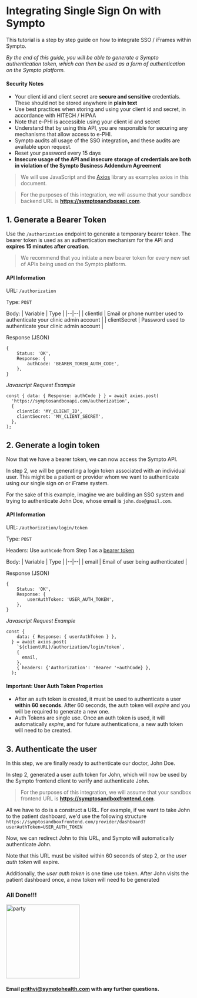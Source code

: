 

# Integrating Single Sign On with Sympto

This tutorial is a step by step guide on how to integrate SSO / iFrames within Sympto.

*By the end of this guide, you will be able to generate a Sympto authentication token, which can then be used as a form of authentication on the Sympto platform.*

#### Security Notes

 - Your client id and client secret are **secure and sensitive** credentials. These should not be stored anywhere in **plain text**
 - Use best practices when storing and using your client id and secret, in accordance with HITECH / HIPAA
 - Note that e-PHI is accessible using your client id and secret
 - Understand that by using this API, you are responsible for securing any mechanisms that allow access to e-PHI. 
 - Sympto audits all usage of the SSO integration, and these audits are available upon request. 
 - Reset your password every 15 days
 - **Insecure usage of the API  and insecure storage of credentials are both in violation of the Sympto Business Addendum Agreement** 

> We will use JavaScript and the [Axios](https://github.com/axios/axios) library as examples axios in this document. 

> For the purposes of this integration, we will assume that your sandbox backend URL is **https://symptosandboxapi.com**.

## **1. Generate a Bearer Token**

Use the `/authorization` endpoint to generate a temporary bearer token. The bearer token is used as an authentication mechanism for the API and **expires 15 minutes after creation**. 

> We recommend that you initiate a new bearer token for every new set of APIs being used on the Sympto platform.

#### API Information

URL: `/authorization`

Type: `POST`

Body: 
| Variable | Type  |
|--|--|
| clientId | Email or phone number used to authenticate your clinic admin account |
| clientSecret | Password used to authenticate your clinic admin account |

Response (JSON)

    {
	    Status: 'OK',
		Response: {
			authCode: 'BEARER_TOKEN_AUTH_CODE',
		},
	}


*Javascript Request Example*

    const { data: { Response: authCode } } = await axios.post(
      'https://symptosandboxapi.com/authorization', 
      {
        clientId: 'MY_CLIENT_ID',
        clientSecret: 'MY_CLIENT_SECRET',
      },
    );

 
## **2. Generate a login token**

 
Now that we have a bearer token, we can now access the Sympto API.

In step 2, we will be generating a login token associated with an individual user. This might be a patient or provider whom we want to authenticate using our single sign on or iFrame system.

For the sake of this example, imagine we are building an SSO system and trying to authenticate John Doe, whose email is `john.doe@gmail.com`.


#### API Information
URL: `/authorization/login/token`

Type: `POST`

Headers: Use `authCode` from Step 1 as a [bearer token](https://swagger.io/docs/specification/authentication/bearer-authentication/)

Body: 
| Variable | Type  |
|--|--|
| email | Email of user being authenticated |

Response (JSON)

    {
	    Status: 'OK',
		Response: {
			userAuthToken: 'USER_AUTH_TOKEN',
		},
	}


*Javascript Request Example*

    const { 
        data: { Response: { userAuthToken } },
      } = await axios.post(
        `${clientURL}/authorization/login/token`,
        {
          email,
        },
        { headers: {'Authorization': 'Bearer '+authCode} },
      );

####  Important: User Auth Token Properties
 - After an auth token is created, it must be used to authenticate a user **within 60 seconds**. After 60 seconds, the auth token will *expire* and you will be required to generate a new one. 
 - Auth Tokens are single use. Once an auth token is used, it will automatically *expire*, and for future authentications, a new auth token will need to be created. 


## **3. Authenticate the user**
In this step, we are finally ready to authenticate our doctor, John Doe. 

In step 2, generated a user auth token for John, which will now be used by the Sympto frontend client to verify and authenticate John.

> For the purposes of this integration, we will assume that your sandbox frontend URL is **https://symptosandboxfrontend.com**.

All we have to do is a construct a URL. For example, if we want to take John to the patient dashboard, we'd use the following structure
`https://symptosandboxfrontend.com/provider/dashboard?userAuthToken=USER_AUTH_TOKEN`

Now, we can redirect John to this URL, and Sympto will automatically authenticate John.

Note that this URL must be visited within 60 seconds of step 2, or the *user auth token* will expire. 

Additionally, the *user auth token* is one time use token. After John visits the patient dashboard once, a new token will need to be generated

### All Done!!!
<img src="https://media1.giphy.com/media/l3q2zVr6cu95nF6O4/source.gif" alt="party" width="200"/>

#### Email prithvi@symptohealth.com with any further questions.
